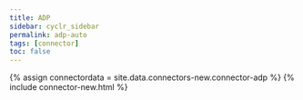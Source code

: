 ```yaml
---
title: ADP
sidebar: cyclr_sidebar
permalink: adp-auto
tags: [connector]
toc: false
---
```

{% assign connectordata = site.data.connectors-new.connector-adp %}
{% include connector-new.html %}	